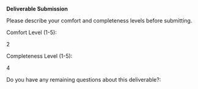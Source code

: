 **Deliverable Submission**

Please describe your comfort and completeness levels before submitting.

Comfort Level (1-5): 

2

Completeness Level (1-5):

4

Do you have any remaining questions about this deliverable?:
